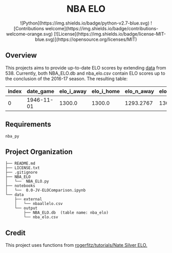 <h1 align="center">
  NBA ELO
</h1>

<p align="center"> 
![Python](https://img.shields.io/badge/python-v2.7-blue.svg)
![Contributions welcome](https://img.shields.io/badge/contributions-welcome-orange.svg)
[![License](https://img.shields.io/badge/license-MIT-blue.svg)](https://opensource.org/licenses/MIT)
</p>

## Overview
This projects aims to provide up-to-date ELO scores by extending [data](https://github.com/fivethirtyeight/data/tree/master/nba-elo) from 538. Currently, both NBA_ELO.db and nba_elo.csv contain ELO scores up to the conclusion of the 2016-17 season. The resulting table:

| index | date_game | elo_i_away | elo_i_home | elo_n_away | elo_n_home | pts_away | pts_home | team_id_away | team_id_home |
|-------|------------|------------|------------|------------|------------|----------|----------|--------------|--------------|
| 0 | 1946-11-01 | 1300.0 | 1300.0 | 1293.2767 | 1306.7233 | 66 | 68 | TRH | NYK |

## Requirements
```
nba_py
```

## Project Organization
```
├── README.md
├── LICENSE.txt
├── .gitignore
├── NBA_ELO
│   └──  NBA_ELO.py  
├── notebooks
│   └──  0.0-JV-ELOComparison.ipynb
└── data
    ├── external
    │   └── nbaallelo.csv
    └── output  
        ├── NBA_ELO.db  (table name: nba_elo)
        └── nba_elo.csv
```

## Credit
This project uses functions from [rogerfitz/tutorials/Nate Silver ELO.](https://github.com/rogerfitz/tutorials/tree/master/Nate%20Silver%20ELO)
